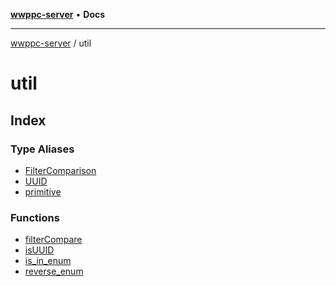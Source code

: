 [**wwppc-server**](../README.md) • **Docs**

***

[wwppc-server](../modules.md) / util

# util

## Index

### Type Aliases

- [FilterComparison](type-aliases/FilterComparison.md)
- [UUID](type-aliases/UUID.md)
- [primitive](type-aliases/primitive.md)

### Functions

- [filterCompare](functions/filterCompare.md)
- [isUUID](functions/isUUID.md)
- [is\_in\_enum](functions/is_in_enum.md)
- [reverse\_enum](functions/reverse_enum.md)
